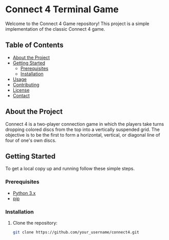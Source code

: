 # Connect 4 Terminal Game

Welcome to the Connect 4 Game repository! This project is a simple implementation of the classic Connect 4 game.


## Table of Contents

- [About the Project](#about-the-project)
- [Getting Started](#getting-started)
  - [Prerequisites](#prerequisites)
  - [Installation](#installation)
- [Usage](#usage)
- [Contributing](#contributing)
- [License](#license)
- [Contact](#contact)

## About the Project

Connect 4 is a two-player connection game in which the players take turns dropping colored discs from the top into a vertically suspended grid. The objective is to be the first to form a horizontal, vertical, or diagonal line of four of one's own discs.

## Getting Started

To get a local copy up and running follow these simple steps.

### Prerequisites

- [Python 3.x](https://www.python.org/)
- [pip](https://pip.pypa.io/en/stable/)

### Installation

1. Clone the repository:

   ```sh
   git clone https://github.com/your_username/connect4.git
